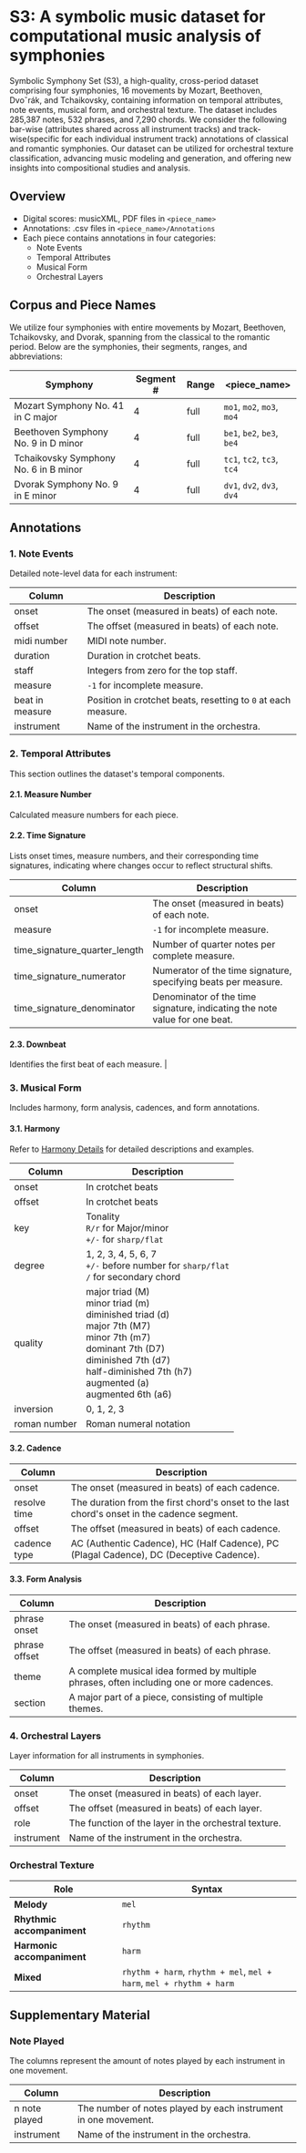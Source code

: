 # S3: A symbolic music dataset for computational music analysis of symphonies

Symbolic Symphony Set (S3), a high-quality, cross-period dataset comprising four symphonies, 16 movements by Mozart, Beethoven, Dvoˇrák, and Tchaikovsky, containing information on temporal attributes, note events, musical form, and orchestral texture. The dataset includes 285,387 notes, 532 phrases, and 7,290 chords. We consider the following bar-wise (attributes shared across all instrument tracks) and track-wise(specific for each individual instrument track) annotations of classical and romantic symphonies. Our dataset can be utilized for orchestral texture classification, advancing music modeling and generation, and offering new insights into compositional studies and analysis.


## **Overview**

- Digital scores: musicXML, PDF files in `<piece_name>`
- Annotations: .csv files in `<piece_name>/Annotations`
- Each piece contains annotations in four categories:
    - Note Events
    - Temporal Attributes
    - Musical Form
    - Orchestral Layers

## Corpus and Piece Names

We utilize four symphonies with entire movements by Mozart, Beethoven, Tchaikovsky, and Dvorak, spanning from the classical to the romantic period. Below are the symphonies, their segments, ranges, and abbreviations:

| Symphony | Segment # | Range | <piece_name> |
| --- | --- | --- | --- |
| Mozart Symphony No. 41 in C major | 4 | full | `mo1`, `mo2`, `mo3`, `mo4` |
| Beethoven Symphony No. 9 in D minor | 4 | full | `be1`, `be2`, `be3`, `be4` |
| Tchaikovsky Symphony No. 6 in B minor | 4 | full | `tc1`, `tc2`, `tc3`, `tc4` |
| Dvorak Symphony No. 9 in E minor | 4 | full | `dv1`, `dv2`, `dv3`, `dv4` |


## Annotations
### **1. Note Events**

Detailed note-level data for each instrument:

| Column           | Description                                               |
|------------------|-----------------------------------------------------------|
| onset            | The onset (measured in beats) of each note.               |
| offset           | The offset (measured in beats) of each note.              |
| midi number      | MIDI note number.                                         |
| duration         | Duration in crotchet beats.                               |
| staff            | Integers from zero for the top staff.                     |
| measure          | `-1` for incomplete measure.                                |
| beat in measure  | Position in crotchet beats, resetting to `0` at each measure.|
| instrument       | Name of the instrument in the orchestra.                  |


### **2. Temporal Attributes**

This section outlines the dataset's temporal components.

#### 2.1. Measure Number
Calculated measure numbers for each piece.

#### 2.2. Time Signature
Lists onset times, measure numbers, and their corresponding time signatures, indicating where changes occur to reflect structural shifts.

| Column           | Description                                               |
|------------------|-----------------------------------------------------------|
| onset            | The onset (measured in beats) of each note.               |
| measure          | `-1` for incomplete measure.             |
| time_signature_quarter_length | Number of quarter notes per complete measure. |                                      
| time_signature_numerator  | Numerator of the time signature, specifying beats per measure.|
| time_signature_denominator | Denominator of the time signature, indicating the note value for one beat.|

#### 2.3. Downbeat
Identifies the first beat of each measure.
              |

### **3. Musical Form**

Includes harmony, form analysis, cadences, and form annotations.

#### 3.1. Harmony
Refer to [Harmony Details](https://github.com/kyuchia/mctl-symphony-dataset/tree/main/mctl_symphony_dataset#harmony-details) for detailed descriptions and examples.

| Column       | Description                                      | 
|--------------|--------------------------------------------------|
| onset        | In crotchet beats                                | 
| offset       | In crotchet beats                                | 
| key          | Tonality <br> `R/r` for Major/minor <br> `+/-` for `sharp/flat` |
| degree       | 1, 2, 3, 4, 5, 6, 7 <br> `+/-` before number for `sharp/flat` <br> `/` for secondary chord  |
| quality      | major triad (M) <br> minor triad (m) <br> diminished triad (d) <br> major 7th (M7) <br> minor 7th (m7) <br> dominant 7th (D7) <br> diminished 7th (d7) <br> half-diminished 7th (h7) <br> augmented (a) <br> augmented 6th (a6)|
| inversion    | 0, 1, 2, 3                                       | 
| roman number | Roman numeral notation                           | 



#### 3.2. Cadence

| Column        | Description                                                                     |
|---------------|---------------------------------------------------------------------------------|
| onset         | The onset (measured in beats) of each cadence.                                  |
| resolve time  | The duration from the first chord's onset to the last chord's onset in the cadence segment.|
| offset        | The offset (measured in beats) of each cadence.                                 |
| cadence type  | AC (Authentic Cadence), HC (Half Cadence), PC (Plagal Cadence), DC (Deceptive Cadence). |

#### 3.3. Form Analysis

| Column        | Description                                      |
|---------------|--------------------------------------------------|
| phrase onset  | The onset (measured in beats) of each phrase.    |
| phrase offset | The offset (measured in beats) of each phrase.   |
| theme         | A complete musical idea formed by multiple phrases, often including one or more cadences.|
| section       | A major part of a piece, consisting of multiple themes.|


### **4. Orchestral Layers**

Layer information for all instruments in symphonies.

| Column     | Description                                      |
|------------|--------------------------------------------------|
| onset      | The onset (measured in beats) of each layer.     |
| offset     | The offset (measured in beats) of each layer.    |
| role       | The function of the layer in the orchestral texture. |
| instrument | Name of the instrument in the orchestra.         |

### Orchestral Texture

| Role                     | Syntax          |
|--------------------------|----------------------|
| **Melody**               | `mel`                  |
| **Rhythmic accompaniment** | `rhythm`            |
| **Harmonic accompaniment** | `harm`              |
| **Mixed**                | `rhythm + harm`, `rhythm + mel`, `mel + harm`, `mel + rhythm + harm`|


## **Supplementary Material**
### **Note Played**

The columns represent the amount of notes played by each instrument in one movement.

| Column         | Description                                                |
|----------------|------------------------------------------------------------|
| n note played  | The number of notes played by each instrument in one movement. |
| instrument     | Name of the instrument in the orchestra.                   |